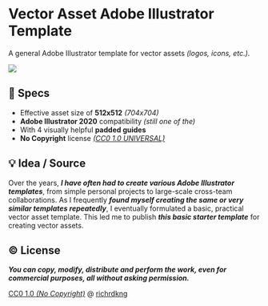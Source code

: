 # Vector Asset Adobe Illustrator Template

A general Adobe Illustrator template for vector assets *(logos, icons, etc.)*.

<p align="left">
  <a href="https://raw.githubusercontent.com/richrdkng/vector-asset-ai-template/main/src/vector-asset-template.ai">
    <img src="https://img.shields.io/badge/download%20template-017524?style=for-the-badge" />
  </a>  
</p>

## 🎨 Specs

- Effective asset size of **512x512** *(704x704)*
- **Adobe Illustrator 2020** compatibility *(still one of the)*
- With 4 visually helpful **padded guides**
- **No Copyright** license [*(CC0 1.0 UNIVERSAL)*](https://creativecommons.org/publicdomain/zero/1.0)

## 💡 Idea / Source

Over the years, ***I have often had to create various Adobe Illustrator 
templates***, from simple personal projects to large-scale cross-team 
collaborations. As I frequently ***found myself creating the same or very 
similar templates repeatedly***, I eventually formulated a basic, practical 
vector asset template. This led me to publish ***this basic starter template*** 
for creating vector assets.

## ©️ License

***You can copy, modify, distribute and perform the work, 
even for commercial purposes, all without asking permission.***

[CC0 1.0 *(No Copyright)*][url-license] @ [richrdkng][url-website]

<!--- References =============================================================================== -->

<!--- URLs -->
[url-website]: https://www.richrdkng.com
[url-license]: https://github.com/richrdkng/vector-asset-ai-template/blob/main/LICENSE
